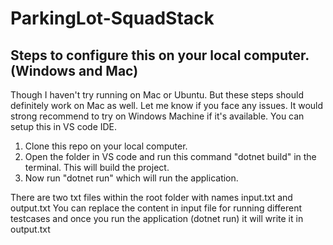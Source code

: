 # ParkingLot-SquadStack

## Steps to configure this on your local computer. (Windows and Mac)

Though I haven't try running on Mac or Ubuntu. But these steps should definitely work on Mac as well. Let me know if you face any issues. It would strong recommend to try on Windows Machine if it's available. You can setup this in VS code IDE.

1. Clone this repo on your local computer. 
2. Open the folder in VS code and run this command "dotnet build" in the terminal. This will build the project.
3. Now run "dotnet run" which will run the application.

There are two txt files within the root folder with names input.txt and output.txt
You can replace the content in input file for running different testcases and once you run the application (dotnet run)
it will write it in output.txt 

